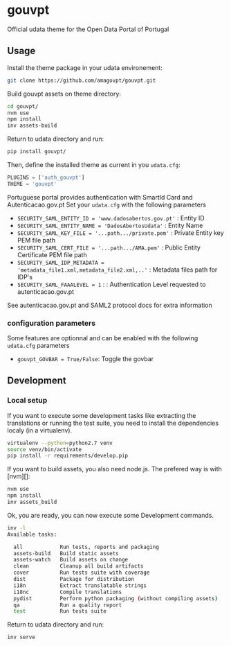 # gouvpt

Official udata theme for the Open Data Portal of Portugal

## Usage

Install the theme package in your udata environement:

```bash
git clone https://github.com/amagovpt/gouvpt.git
```

Build gouvpt assets on theme directory:

```bash
cd gouvpt/
nvm use
npm install
inv assets-build
```

Return to udata directory and run:

```bash
pip install gouvpt/
```

Then, define the installed theme as current in you `udata.cfg`:

```python
PLUGINS = ['auth_gouvpt']
THEME = 'gouvpt'
```

Portuguese portal provides authentication with SmartId Card and Autenticacao.gov.pt
Set your `udata.cfg` with the following parameters

- `SECURITY_SAML_ENTITY_ID = 'www.dadosabertos.gov.pt'` : Entity ID
- `SECURITY_SAML_ENTITY_NAME = 'DadosAbertosUdata'` : Entity Name
- `SECURITY_SAML_KEY_FILE = '...path.../private.pem'` : Private Entity key PEM file path
- `SECURITY_SAML_CERT_FILE = '...path.../AMA.pem'` : Public Entity Certificate PEM file path
- `SECURITY_SAML_IDP_METADATA = 'metadata_file1.xml,metadata_file2.xml,..'` : Metadata files path for IDP's
- `SECURITY_SAML_FAAALEVEL = 1` : : Authentication Level requested to autenticacao.gov.pt

See autenticacao.gov.pt and SAML2 protocol docs for extra information

### configuration parameters

Some features are optionnal and can be enabled with the following `udata.cfg` parameters

- `gouvpt_GOVBAR = True/False`: Toggle the govbar

## Development

### Local setup

If you want to execute some development tasks like extracting the translations or running the test suite, you need to install the dependencies localy (in a virtualenv).

```bash
virtualenv --python=python2.7 venv 
source venv/bin/activate
pip install -r requirements/develop.pip
```

If you want to build assets, you also need node.js. The prefered way is with [nvm][]:

```bash
nvm use
npm install
inv assets_build
```

Ok, you are ready, you can now execute some Development commands.

```bash
inv -l
Available tasks:

  all            Run tests, reports and packaging
  assets-build   Build static assets
  assets-watch   Build assets on change
  clean          Cleanup all build artifacts
  cover          Run tests suite with coverage
  dist           Package for distribution
  i18n           Extract translatable strings
  i18nc          Compile translations
  pydist         Perform python packaging (without compiling assets)
  qa             Run a quality report
  test           Run tests suite
```

Return to udata directory and run:

```bash
inv serve
```